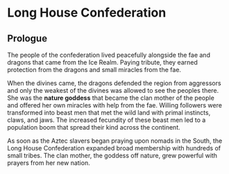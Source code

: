 # Long House Confederation

## Prologue

The people of the confederation lived peacefully alongside the fae and dragons that came from the Ice Realm. Paying tribute, they earned protection from the dragons and small miracles from the fae.

When the divines came, the dragons defended the region from aggressors and only the weakest of the divines was allowed to see the peoples there. She was the **nature goddess** that became the clan mother of the people and offered her own miracles with help from the fae. Willing followers were transformed into beast men that met the wild land with primal instincts, claws, and jaws. The increased fecundity of these beast men led to a population boom that spread their kind across the continent.

As soon as the Aztec slavers began praying upon nomads in the South, the Long House Confederation expanded broad membership with hundreds of small tribes. The clan mother, the goddess off nature, grew powerful with prayers from her new nation.